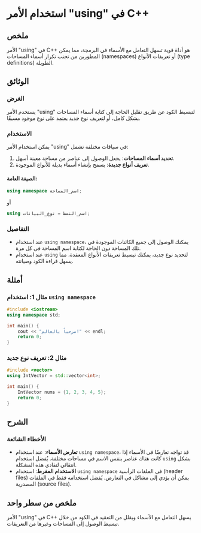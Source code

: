 <!--
Meta Description: # استخدام الأمر "using" في C++ ## ملخص الأمر "using" في C++ هو أداة قوية تسهل التعامل مع الأسماء في البرمجة، مما يمكن المطورين من تجنب تكرار أسماء الم...
Meta Keywords: using, استخدام, namespace, الأمر, إلى
-->

# استخدام الأمر "using" في C++

## ملخص
الأمر "using" في C++ هو أداة قوية تسهل التعامل مع الأسماء في البرمجة، مما يمكن المطورين من تجنب تكرار أسماء المساحات (namespaces) أو تعريفات الأنواع (type definitions) الطويلة.

## الوثائق
### الغرض
يستخدم الأمر "using" لتبسيط الكود عن طريق تقليل الحاجة إلى كتابة أسماء المساحات بشكل كامل، أو لتعريف نوع جديد يعتمد على نوع موجود مسبقًا. 

### الاستخدام
يمكن استخدام الأمر "using" في سياقات مختلفة تشمل:
1. **تحديد أسماء المساحات**: يجعل الوصول إلى عناصر من مساحة معينة أسهل.
2. **تعريف أنواع جديدة**: يسمح بإنشاء أسماء بديلة للأنواع الموجودة.

#### الصيغة العامة:
```cpp
using namespace اسم_المساحة;
```
أو
```cpp
using اسم_النمط = نوع_البيانات;
```

### التفاصيل
- عند استخدام `using namespace`، يمكنك الوصول إلى جميع الكائنات الموجودة في تلك المساحة دون الحاجة لكتابة اسم المساحة في كل مرة.
- عند استخدام `using` لتحديد نوع جديد، يمكنك تبسيط تعريفات الأنواع المعقدة، مما يسهل قراءة الكود وصيانته.

## أمثلة
### مثال 1: استخدام `using namespace`
```cpp
#include <iostream>
using namespace std;

int main() {
    cout << "مرحباً بالعالم!" << endl;
    return 0;
}
```

### مثال 2: تعريف نوع جديد
```cpp
#include <vector>
using IntVector = std::vector<int>;

int main() {
    IntVector nums = {1, 2, 3, 4, 5};
    return 0;
}
```

## الشرح
### الأخطاء الشائعة
- **تعارض الأسماء**: عند استخدام `using namespace`، قد تواجه تعارضًا في الأسماء إذا كانت هناك عناصر بنفس الاسم في مساحات مختلفة. يُفضل استخدام `using` بشكل انتقائي لتفادي هذه المشكلة.
- **الاستخدام المفرط**: استخدام `using namespace` في الملفات الرأسية (header files) يمكن أن يؤدي إلى مشاكل في التعارض. يُفضل استخدامه فقط في الملفات المصدرية (source files).

## ملخص من سطر واحد
الأمر "using" في C++ يسهل التعامل مع الأسماء ويقلل من التعقيد في الكود من خلال تبسيط الوصول إلى المساحات وغيرها من التعريفات.